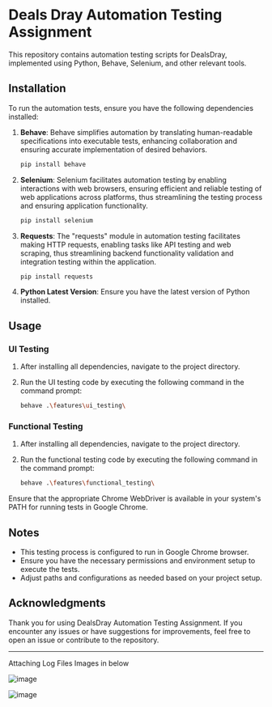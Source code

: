 

# Deals Dray Automation Testing Assignment

This repository contains automation testing scripts for DealsDray, implemented using Python, Behave, Selenium, and other relevant tools.

## Installation

To run the automation tests, ensure you have the following dependencies installed:

1. **Behave**: Behave simplifies automation by translating human-readable specifications into executable tests, enhancing collaboration and ensuring accurate implementation of desired behaviors.
   
   ```bash
   pip install behave
   ```

2. **Selenium**: Selenium facilitates automation testing by enabling interactions with web browsers, ensuring efficient and reliable testing of web applications across platforms, thus streamlining the testing process and ensuring application functionality.
   
   ```bash
   pip install selenium
   ```

3. **Requests**: The "requests" module in automation testing facilitates making HTTP requests, enabling tasks like API testing and web scraping, thus streamlining backend functionality validation and integration testing within the application.
   
   ```bash
   pip install requests
   ```

4. **Python Latest Version**: Ensure you have the latest version of Python installed.

## Usage

### UI Testing

1. After installing all dependencies, navigate to the project directory.
2. Run the UI testing code by executing the following command in the command prompt:

   ```bash
   behave .\features\ui_testing\
   ```

### Functional Testing

1. After installing all dependencies, navigate to the project directory.
2. Run the functional testing code by executing the following command in the command prompt:

   ```bash
   behave .\features\functional_testing\
   ```

Ensure that the appropriate Chrome WebDriver is available in your system's PATH for running tests in Google Chrome.

## Notes

- This testing process is configured to run in Google Chrome browser.
- Ensure you have the necessary permissions and environment setup to execute the tests.
- Adjust paths and configurations as needed based on your project setup.

## Acknowledgments

Thank you for using DealsDray Automation Testing Assignment. If you encounter any issues or have suggestions for improvements, feel free to open an issue or contribute to the repository.

---


Attaching Log Files Images in below

![image](https://github.com/raheshcs/DealsDray/assets/139362471/7894f317-6695-42a6-b9fd-f016646ad389)

![image](https://github.com/raheshcs/DealsDray/assets/139362471/36d36f03-ca8c-4e9f-9d37-72c4b6ece76b)


